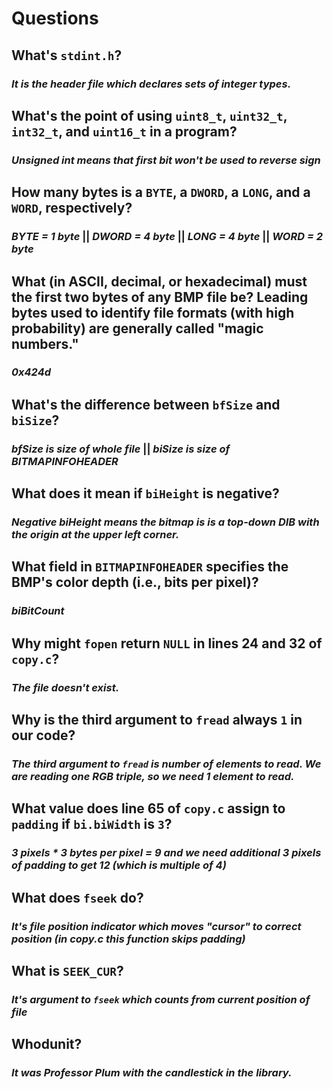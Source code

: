 # Questions

## What's `stdint.h`?

### *It is the header file which declares sets of integer types.*

## What's the point of using `uint8_t`, `uint32_t`, `int32_t`, and `uint16_t` in a program?

### *Unsigned int means that first bit won't be used to reverse sign*

## How many bytes is a `BYTE`, a `DWORD`, a `LONG`, and a `WORD`, respectively?

### *BYTE = 1 byte* || *DWORD = 4 byte* || *LONG = 4 byte* || *WORD = 2 byte*

## What (in ASCII, decimal, or hexadecimal) must the first two bytes of any BMP file be? Leading bytes used to identify file formats (with high probability) are generally called "magic numbers."

### *0x424d*

## What's the difference between `bfSize` and `biSize`?

### *bfSize is size of whole file* || *biSize is size of BITMAPINFOHEADER*

## What does it mean if `biHeight` is negative?

### *Negative biHeight means the bitmap is is a top-down DIB with the origin at the upper left corner.*

## What field in `BITMAPINFOHEADER` specifies the BMP's color depth (i.e., bits per pixel)?

### *biBitCount*

## Why might `fopen` return `NULL` in lines 24 and 32 of `copy.c`?

### *The file doesn't exist.*

## Why is the third argument to `fread` always `1` in our code?

### *The third argument to `fread` is number of elements to read. We are reading one RGB triple, so we need 1 element to read.*

## What value does line 65 of `copy.c` assign to `padding` if `bi.biWidth` is `3`?

### *3 pixels * 3 bytes per pixel = 9 and we need additional 3 pixels of padding to get 12 (which is multiple of 4)*

## What does `fseek` do?

### *It's file position indicator which moves "cursor" to correct position (in copy.c this function skips padding)*

## What is `SEEK_CUR`?

### *It's argument to `fseek` which counts from current position of file*

## Whodunit?

### *__It was Professor Plum with the candlestick in the library.__*

